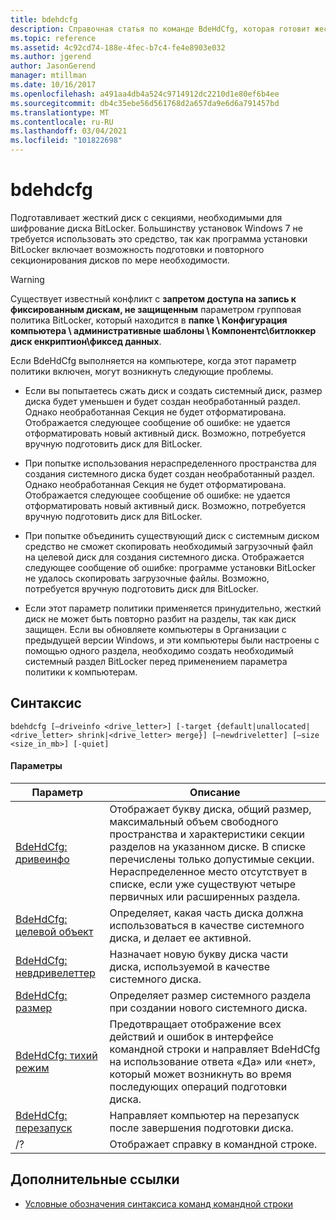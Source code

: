 ```yaml
---
title: bdehdcfg
description: Справочная статья по команде BdeHdCfg, которая готовит жесткий диск с секциями, необходимыми для шифрование диска BitLocker.
ms.topic: reference
ms.assetid: 4c92cd74-188e-4fec-b7c4-fe4e8903e032
ms.author: jgerend
author: JasonGerend
manager: mtillman
ms.date: 10/16/2017
ms.openlocfilehash: a491aa4db4a524c9714912dc2210d1e80ef6b4ee
ms.sourcegitcommit: db4c35ebe56d561768d2a657da9e6d6a791457bd
ms.translationtype: MT
ms.contentlocale: ru-RU
ms.lasthandoff: 03/04/2021
ms.locfileid: "101822698"
---
```

# <a name="bdehdcfg"></a>bdehdcfg

Подготавливает жесткий диск с секциями, необходимыми для шифрование диска BitLocker. Большинству установок Windows 7 не требуется использовать это средство, так как программа установки BitLocker включает возможность подготовки и повторного секционирования дисков по мере необходимости.

> [!WARNING]
> Существует известный конфликт с **запретом доступа на запись к фиксированным дискам, не защищенным** параметром групповая политика BitLocker, который находится в **папке \ Конфигурация компьютера \ административные шаблоны \ Компонентс\битлоккер диск енкриптион\фиксед данных**.
>
>Если BdeHdCfg выполняется на компьютере, когда этот параметр политики включен, могут возникнуть следующие проблемы.
>
>- Если вы попытаетесь сжать диск и создать системный диск, размер диска будет уменьшен и будет создан необработанный раздел. Однако необработанная Секция не будет отформатирована. Отображается следующее сообщение об ошибке: не удается отформатировать новый активный диск. Возможно, потребуется вручную подготовить диск для BitLocker.
>
>- При попытке использования нераспределенного пространства для создания системного диска будет создан необработанный раздел. Однако необработанная Секция не будет отформатирована. Отображается следующее сообщение об ошибке: не удается отформатировать новый активный диск. Возможно, потребуется вручную подготовить диск для BitLocker.
>
>- При попытке объединить существующий диск с системным диском средство не сможет скопировать необходимый загрузочный файл на целевой диск для создания системного диска. Отображается следующее сообщение об ошибке: программе установки BitLocker не удалось скопировать загрузочные файлы. Возможно, потребуется вручную подготовить диск для BitLocker.
>
>- Если этот параметр политики применяется принудительно, жесткий диск не может быть повторно разбит на разделы, так как диск защищен. Если вы обновляете компьютеры в Организации с предыдущей версии Windows, и эти компьютеры были настроены с помощью одного раздела, необходимо создать необходимый системный раздел BitLocker перед применением параметра политики к компьютерам.

## <a name="syntax"></a>Синтаксис

```
bdehdcfg [–driveinfo <drive_letter>] [-target {default|unallocated|<drive_letter> shrink|<drive_letter> merge}] [–newdriveletter] [–size <size_in_mb>] [-quiet]
```

#### <a name="parameters"></a>Параметры

| Параметр | Описание |
| --------- |----------- |
| [BdeHdCfg: дривеинфо](bdehdcfg-driveinfo.md) | Отображает букву диска, общий размер, максимальный объем свободного пространства и характеристики секции разделов на указанном диске. В списке перечислены только допустимые секции. Нераспределенное место отсутствует в списке, если уже существуют четыре первичных или расширенных раздела. |
| [BdeHdCfg: целевой объект](bdehdcfg-target.md) | Определяет, какая часть диска должна использоваться в качестве системного диска, и делает ее активной. |
| [BdeHdCfg: невдривелеттер](bdehdcfg-newdriveletter.md) | Назначает новую букву диска части диска, используемой в качестве системного диска. |
| [BdeHdCfg: размер](bdehdcfg-size.md) | Определяет размер системного раздела при создании нового системного диска. |
| [BdeHdCfg: тихий режим](bdehdcfg-quiet.md) | Предотвращает отображение всех действий и ошибок в интерфейсе командной строки и направляет BdeHdCfg на использование ответа «Да» или «нет», который может возникнуть во время последующих операций подготовки диска. |
| [BdeHdCfg: перезапуск](bdehdcfg-restart.md) | Направляет компьютер на перезапуск после завершения подготовки диска. |
| /? | Отображает справку в командной строке. |

## <a name="additional-references"></a>Дополнительные ссылки

- [Условные обозначения синтаксиса команд командной строки](command-line-syntax-key.md)
